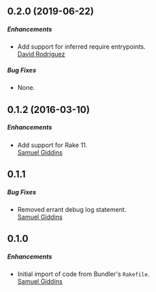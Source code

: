 ## 0.2.0 (2019-06-22)

##### Enhancements

* Add support for inferred require entrypoints.  
  [David Rodríguez](https://github.com/deivid-rodriguez)


##### Bug Fixes

* None.  


## 0.1.2 (2016-03-10)

##### Enhancements

* Add support for Rake 11.  
  [Samuel Giddins](https://github.com/segiddins)


## 0.1.1

##### Bug Fixes

* Removed errant debug log statement.  
  [Samuel Giddins](https://github.com/segiddins)


## 0.1.0

##### Enhancements

* Initial import of code from Bundler's `Rakefile`.  
  [Samuel Giddins](https://github.com/segiddins)
